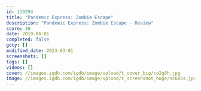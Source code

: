 ```yaml
---
id: 110294
title: "Pandemic Express: Zombie Escape"
description: "Pandemic Express: Zombie Escape - Review"
score: 30
date: 2019-06-01
completed: false
goty: []
modified_date: 2023-03-01
screenshots: []
tags: []
videos: []
cover: //images.igdb.com/igdb/image/upload/t_cover_big/co2g0h.jpg
image: //images.igdb.com/igdb/image/upload/t_screenshot_huge/sc605s.jpg
---
```


